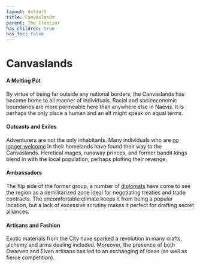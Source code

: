```yaml
---
layout: default
title: Canvaslands
parent: The Frontier
has_children: true
has_toc: false
---
```


# Canvaslands

#### A Melting Pot

By virtue of being far outside any national borders, the Canvaslands has become home to all manner of individuals. Racial and socioeconomic boundaries are more permeable here than anywhere else in Naevis. It is perhaps the only place a human and an elf might speak on equal terms.

#### Outcasts and Exiles

Adventurers are not the only inhabitants. Many individuals who are [no longer welcome](../../character_creation/background/exile) in their homelands have found their way to the Canvaslands. Heretical mages, runaway princes, and former bandit kings blend in with the local population, perhaps plotting their revenge.

#### Ambassadors

The flip side of the former group, a number of [diplomats](../../character_creation/background/emissary) have come to see the region as a demilitarized zone ideal for negotiating treaties and trade contracts. The uncomfortable climate keeps it from being a popular location, but a lack of excessive scrutiny makes it perfect for drafting secret alliances.

#### Artisans and Fashion

Exotic materials from the City have sparked a revolution in many crafts, alchemy and arms dealing included. Moreover, the presence of both Dwarven and Elven artisans has led to an exchanging of ideas (as well as fierce competition).